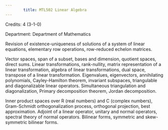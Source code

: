 ```yaml
---
        title: MTL502 Linear Algebra
---
```

Credits: 4 (3-1-0)

Department: Department of Mathematics

Revision of existence-uniqueness of solutions of a system of linear equations, elementary row operations, row-reduced echelon matrices.

Vector spaces, span of a subset, bases and dimension, quotient spaces, direct sums. Linear transformations, rank-nullity, matrix representation of a linear transformation, algebra of linear transformations, dual space, transpose of a linear transformation. Eigenvalues, eigenvectors, annihilating polynomials, Cayley-Hamilton theorem, invariant subspaces, triangulable and diagonalizable linear operators. Simultaneous triangulation and diagonalization, Primary decomposition theorem, Jordan decomposition.

Inner product spaces over R (real numbers) and C (complex numbers), Gram-Schmidt orthogonalization process, orthogonal projection, best approximation. Adjoint of a linear operator, unitary and normal operators, spectral theory of normal operators. Bilinear forms, symmetric and skew-symmetric bilinear forms.